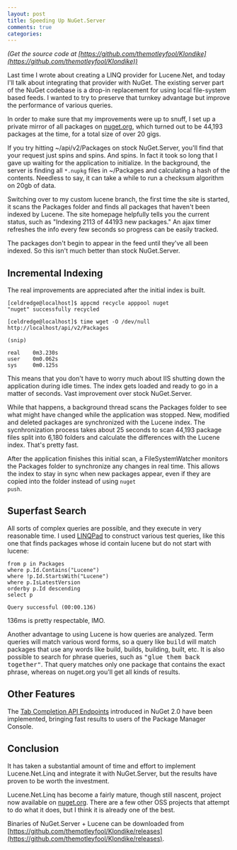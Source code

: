 ```yaml
---
layout: post
title: Speeding Up NuGet.Server
comments: true
categories:
---
```


_(Get the source code at [https://github.com/themotleyfool/Klondike](https://github.com/themotleyfool/Klondike))_

Last time I wrote about creating a LINQ provider for Lucene.Net, and today I'll talk about integrating that provider
with NuGet. The existing server part of the NuGet codebase is a drop-in replacement for using local file-system based
feeds. I wanted to try to preserve that turnkey advantage but improve the performance of various queries.

In order to make sure that my improvements were up to snuff, I set up a private mirror of all packages on [nuget.org](http://nuget.org/),
which turned out to be 44,193 packages at the time, for a total size of over 20 gigs.

If you try hitting ~/api/v2/Packages on stock NuGet.Server, you'll find that your request just spins and spins. And spins. In fact
it took so long that I gave up waiting for the application to initialize. In the background, the server is finding all <code>*.nupkg</code>
files in ~/Packages and calculating a hash of the contents. Needless to say, it can take a while to run a checksum algorithm on 20gb
of data.

Switching over to my custom lucene branch, the first time the site is started, it scans the Packages folder and finds all packages
that haven't been indexed by Lucene. The site homepage helpfully tells you the current status, such as "Indexing 2113 of 44193 new packages."
An ajax timer refreshes the info every few seconds so progress can be easily tracked.

The packages don't begin to appear in the feed until they've all been indexed. So this isn't much better than stock NuGet.Server.

## Incremental Indexing ##

The real improvements are appreciated after the initial index is built.

    [celdredge@localhost]$ appcmd recycle apppool nuget
	"nuget" successfully recycled

    [celdredge@localhost]$ time wget -O /dev/null http://localhost/api/v2/Packages

	(snip)

    real    0m3.230s
    user    0m0.062s
    sys     0m0.125s

This means that you don't have to worry much about IIS shutting down the application during idle times. The index gets loaded and ready to go
in a matter of seconds. Vast improvement over stock NuGet.Server.

While that happens, a background thread scans the Packages folder to see what might have changed while the application was stopped. New, modified
and deleted packages are synchronized with the Lucene index. The sycnhronization process takes about 25 seconds to scan 44,193 package files
split into 6,180 folders and calculate the differences with the Lucene index. That's pretty fast.

After the application finishes this initial scan, a FileSystemWatcher monitors the Packages folder to synchronize any changes in real time.
This allows the index to stay in sync when new packages appear, even if they are copied into the folder instead of using <code>nuget push</code>.

## Superfast Search ##

All sorts of complex queries are possible, and they execute in very reasonable time. I used [LINQPad](http://www.linqpad.net/) to
construct various test queries, like this one that finds packages whose id contain lucene but do not start with lucene:

    from p in Packages
    where p.Id.Contains("Lucene")
    where !p.Id.StartsWith("Lucene")
    where p.IsLatestVersion
    orderby p.Id descending
    select p

	Query successful (00:00.136)

136ms is pretty respectable, IMO.

Another advantage to using Lucene is how queries are analyzed. Term queries will match various word forms, so a query like <tt>build</tt> will
match packages that use any words like build, builds, building, built, etc. It is also possible to search for phrase queries, such as
<tt>"glue them back together"</tt>. That query matches only one package that contains the exact phrase, whereas on nuget.org you'll get
all kinds of results.

## Other Features ##

The [Tab Completion API Endpoints](https://github.com/NuGet/NuGetGallery/wiki/Tab-Completion-API-Endpoints) introduced in NuGet 2.0 have
been implemented, bringing fast results to users of the Package Manager Console.

## Conclusion ##

It has taken a substantial amount of time and effort to implement Lucene.Net.Linq and integrate it with NuGet.Server, but the results
have proven to be worth the investment.

Lucene.Net.Linq has become a fairly mature, though still nascent, project now available on [nuget.org](http://nuget.org/packages/Lucene.Net.Linq). There are a few other
OSS projects that attempt to do what it does, but I think it is already one of the best.

Binaries of NuGet.Server + Lucene can be downloaded from [https://github.com/themotleyfool/Klondike/releases](https://github.com/themotleyfool/Klondike/releases).
